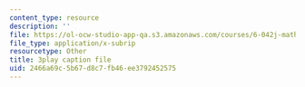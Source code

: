 ```yaml
---
content_type: resource
description: ''
file: https://ol-ocw-studio-app-qa.s3.amazonaws.com/courses/6-042j-mathematics-for-computer-science-spring-2015/2466a69c5b67d8c7fb46ee3792452575_zcvsyL7GtH4.srt
file_type: application/x-subrip
resourcetype: Other
title: 3play caption file
uid: 2466a69c-5b67-d8c7-fb46-ee3792452575
---
```


